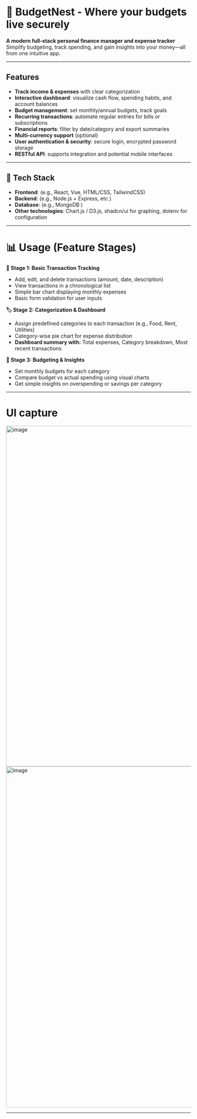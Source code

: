 
# 🏦 BudgetNest - Where your budgets live securely

**A modern full-stack personal finance manager and expense tracker**
Simplify budgeting, track spending, and gain insights into your money—all from one intuitive app.

---

## Features

* **Track income & expenses** with clear categorization
* **Interactive dashboard**: visualize cash flow, spending habits, and account balances
* **Budget management**: set monthly/annual budgets, track goals
* **Recurring transactions**: automate regular entries for bills or subscriptions
* **Financial reports**: filter by date/category and export summaries
* **Multi-currency support** (optional)
* **User authentication & security**: secure login, encrypted password storage
* **RESTful API**: supports integration and potential mobile interfaces

---

## 🧩 Tech Stack

* **Frontend**: (e.g., React, Vue, HTML/CSS, TailwindCSS)
* **Backend**: (e.g., Node.js + Express, etc.)
* **Database**: (e.g., MongoDB )
* **Other technologies**: Chart.js / D3.js, shadcn/ui for graphing, dotenv for configuration

---


# 📊 Usage (Feature Stages)
**🧾 Stage 1: Basic Transaction Tracking**
* Add, edit, and delete transactions (amount, date, description)
* View transactions in a chronological list
* Simple bar chart displaying monthly expenses
* Basic form validation for user inputs

**🏷️ Stage 2: Categorization & Dashboard**
* Assign predefined categories to each transaction (e.g., Food, Rent, Utilities)
* Category-wise pie chart for expense distribution
* **Dashboard summary with:** Total expenses, Category breakdown, Most recent transactions

**📅 Stage 3: Budgeting & Insights**
* Set monthly budgets for each category
* Compare budget vs actual spending using visual charts
* Get simple insights on overspending or savings per category

---

# UI capture
<img width="1919" height="927" alt="image" src="https://github.com/user-attachments/assets/c339e7ab-451b-4524-b2dd-ce3d38c47266" />
<img width="1918" height="928" alt="image" src="https://github.com/user-attachments/assets/fb9c464e-cdee-49bb-9382-e239abab2f53" />


---


